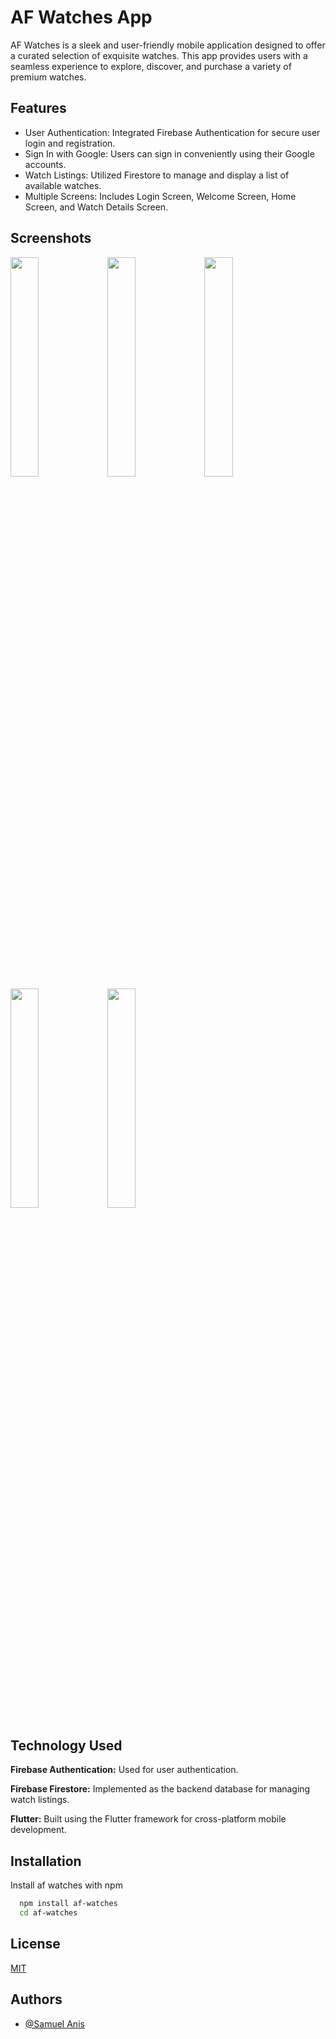 
# AF Watches App

AF Watches is a sleek and user-friendly mobile application designed to offer a curated selection of exquisite watches. This app provides users with a seamless experience to explore, discover, and purchase a variety of premium watches.


## Features

- User Authentication: Integrated Firebase Authentication for secure user login and registration.
- Sign In with Google: Users can sign in conveniently using their Google accounts.
- Watch Listings: Utilized Firestore to manage and display a list of available watches.
- Multiple Screens: Includes Login Screen, Welcome Screen, Home Screen, and Watch Details Screen.


## Screenshots

<img src="https://github.com/samuel2202-anis/AF-Watches/assets/65362048/1124b7ad-756e-48f3-8e37-94eda935cef2" width=30% height=30%>
<img src="https://github.com/samuel2202-anis/AF-Watches/assets/65362048/a0330769-74e5-4489-b22b-879ccddaf322" width=30% height=30%>
<img src="https://github.com/samuel2202-anis/AF-Watches/assets/65362048/331c57d8-93cd-4dc1-971c-9677986e4d6e" width=30% height=30%>
<img src="https://github.com/samuel2202-anis/AF-Watches/assets/65362048/25f1035d-8654-4fed-b266-f1280e44f1cb" width=30% height=30%>
<img src="https://github.com/samuel2202-anis/AF-Watches/assets/65362048/8c8c10f3-839e-40bd-a8f1-81e2160706fd" width=30% height=30%>



## Technology Used

**Firebase Authentication:** Used for user authentication.

**Firebase Firestore:** Implemented as the backend database for managing watch listings.

**Flutter:**  Built using the Flutter framework for cross-platform mobile development.
## Installation

Install af watches with npm

```bash
  npm install af-watches
  cd af-watches
```
    
## License

[MIT](https://choosealicense.com/licenses/mit/)


## Authors

- [@Samuel Anis](https://github.com/samuel2202-anis)

